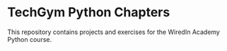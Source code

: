 # TechGym Python Chapters

This repository contains projects and exercises for the WiredIn Academy Python course.
